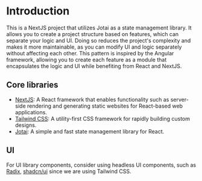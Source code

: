 # Introduction

This is a NextJS project that utilizes Jotai as a state management library. It allows you to create a project structure
based on features, which can separate your logic and UI. Doing so reduces the project's complexity and makes it more
maintainable, as you can modify UI and logic separately without affecting each other. This pattern is inspired by the
Angular framework, allowing you to create each feature as a module that encapsulates the logic and UI while benefiting
from React and NextJS.

## Core libraries

- [NextJS](https://nextjs.org/): A React framework that enables functionality such as server-side rendering and generating static websites for React-based web applications.
- [Tailwind CSS](https://tailwindcss.com/): A utility-first CSS framework for rapidly building custom designs.
- [Jotai](https://jotai.org/): A simple and fast state management library for React.

## UI

For UI library components, consider using headless UI components,
such as [Radix](https://radix-ui.com/), [shadcn/ui](https://ui.shadcn.com/) since we are using Tailwind CSS.
